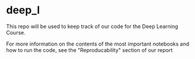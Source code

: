 # deep_l
This repo will be used to keep track of our code for the Deep Learning Course.

For more information on the contents of the most important notebooks and how to run the code, see the "Reproducability" section of our report
